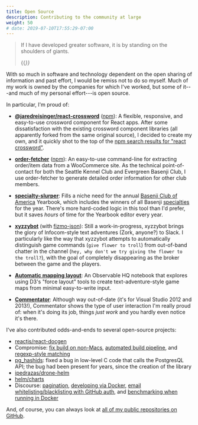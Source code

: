 ```yaml
---
title: Open Source
description: Contributing to the community at large
weight: 50
# date: 2019-07-10T17:55:29-07:00
---
```


> If I have developed greater software, it is by standing on the shoulders of giants.
>
> {{<cite before="not quite" person="Isaac Newton (or Bernard of Chartres)" href="https://en.wikipedia.org/wiki/Standing_on_the_shoulders_of_giants" >}}

With so much in software and technology dependent on the open sharing of information and past effort, I would be remiss not to do so myself. Much of my work is owned by the companies for which I've worked, but some of it---and much of my personal effort---is open source.

In particular, I'm proud of:

- [**@jaredreisinger/react-crossword**](https://github.com/JaredReisinger/react-crossword) ([npm](https://www.npmjs.com/package/@jaredreisinger/react-crossword)): A flexible, responsive, and easy-to-use crossword component for React apps. After some dissatisfaction with the existing crossword component libraries (all apparently forked from the same original source), I decided to create my own, and it quickly shot to the top of the [npm search results for "react crossword"](https://www.npmjs.com/search?q=react%20crossword).

- [**order-fetcher**](https://github.com/JaredReisinger/order-fetcher) ([npm](https://www.npmjs.com/package/order-fetcher)): An easy-to-use command-line for extracting order/item data from a WooCommerce site. As the technical point-of-contact for both the Seattle Kennel Club and Evergreen Basenji Club, I use order-fetcher to generate detailed order information for other club members.

- [**specialty-slurper**](https://github.com/JaredReisinger/specialty-slurper): Fills a niche need for the annual [Basenji Club of America](https://basenji.org) Yearbook, which includes the winners of all Basenji [specialties](https://www.akc.org/sports/conformation/resources/conformation-explanation/) for the year. There's more hard-coded logic in this tool than I'd prefer, but it saves _hours_ of time for the Yearbook editor every year.

- [**xyzzybot**](https://github.com/JaredReisinger/xyzzybot) (with [fizmo-json](https://github.com/JaredReisinger/fizmo-json)): Still a work-in-progress, xyzzybot brings the glory of Infocom-style text adventures (Zork, anyone?) to Slack. I particularly like the way that xyzzybot attempts to automatically distinguish game commands (`give flower to troll`) from out-of-band chatter in the channel (`hey, why don't we try giving the flower to the troll?`), with the goal of completely disappearing as the broker between the game and the players.

- [**Automatic mapping layout**](https://observablehq.com/d/58f420d9218ed67d): An Observable HQ notebook that explores using D3's "force layout" tools to create text-adventure-style game maps from minimal easy-to-write input.

- [**Commentator**](http://jaredreisinger.github.io/Commentator/): Although way out-of-date (it's for Visual Studio 2012 and 2013!), Commentator shows the type of user interaction I'm really proud of: when it's doing its job, things _just work_ and you hardly even notice it's there.

I've also contributed odds-and-ends to several open-source projects:

- [reactjs/react-docgen](https://github.com/reactjs/react-docgen/pull/454)
- Compromise: [fix build on non-Macs](https://github.com/spencermountain/compromise/pull/650), [automated build pipeline](https://github.com/spencermountain/compromise/pull/679), and [regexp-style matching](https://github.com/spencermountain/compromise/pull/715)
- [pg_hashids](https://github.com/iCyberon/pg_hashids/pull/20): fixed a bug in low-level C code that calls the PostgresQL API; the bug had been present for years, since the creation of the library
- [ipedrazas/drone-helm](https://github.com/ipedrazas/drone-helm/pull/87)
- [helm/charts](https://github.com/helm/charts/pull/9390)
- Discourse: [pagination](https://github.com/discourse/discourse/pull/4866), [developing via Docker](https://github.com/discourse/discourse/pull/4450), [email whitelisting/blacklisting with GitHub auth](https://github.com/discourse/discourse/pull/4457), and [benchmarking when running in Docker](https://github.com/discourse/discourse/pull/4454)

And, of course, you can always look at [all of my public repositories on GitHub](https://github.com/JaredReisinger?tab=repositories).
